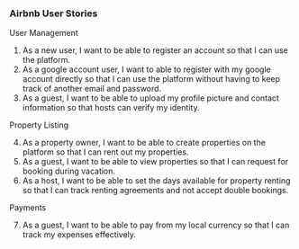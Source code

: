 ### Airbnb User Stories

User Management

1. As a new user, I want to be able to register an account so that I can use the platform.
2. As a google account user, I want to able to register with my google account directly so that I can use the platform without having to keep track of another email and password. 
3. As a guest, I want to be able to upload my profile picture and contact information so that hosts can verify my identity.

Property Listing

4. As a property owner, I want to be able to create properties on the platform so that I can rent out my properties.
5. As a guest, I want to be able to view properties so that I can request for booking during vacation.
6. As a host, I want to be able to set the days available for property renting so that I can track renting agreements and not accept double bookings.

Payments

7. As a guest, I want to be able to pay from my local currency so that I can track my expenses effectively.
